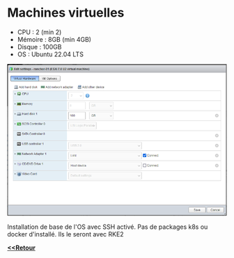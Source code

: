 **Machines virtuelles**
===================

* CPU : 2 (min 2)
* Mémoire : 8GB (min 4GB)
* Disque : 100GB
* OS : Ubuntu 22.04 LTS

![](/media/vmsettings.png)

Installation de base de l'OS avec SSH activé. Pas de packages k8s ou docker d'installé. Ils le seront avec RKE2

[**<<Retour**][Home]

[Home]: /README.md
